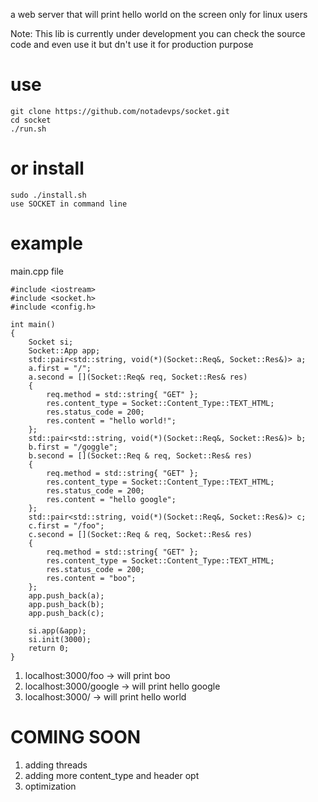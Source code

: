 a web server that will print hello world on the screen 
only for linux users 

Note:
This lib is currently under development you can check the source code and even use it but dn't use it for production purpose 

# use
    git clone https://github.com/notadevps/socket.git
    cd socket
    ./run.sh 

# or install
    sudo ./install.sh
    use SOCKET in command line 
    
# example  
main.cpp file

    #include <iostream>
    #include <socket.h>
    #include <config.h>

    int main()
    {
        Socket si;
        Socket::App app; 
        std::pair<std::string, void(*)(Socket::Req&, Socket::Res&)> a;
        a.first = "/"; 
        a.second = [](Socket::Req& req, Socket::Res& res) 
        {
            req.method = std::string{ "GET" };
            res.content_type = Socket::Content_Type::TEXT_HTML;
            res.status_code = 200; 
            res.content = "hello world!";
        }; 
        std::pair<std::string, void(*)(Socket::Req&, Socket::Res&)> b;
        b.first = "/goggle";
        b.second = [](Socket::Req & req, Socket::Res& res)
        {
            req.method = std::string{ "GET" }; 
            res.content_type = Socket::Content_Type::TEXT_HTML; 
            res.status_code = 200; 
            res.content = "hello google";
        };
        std::pair<std::string, void(*)(Socket::Req&, Socket::Res&)> c;
        c.first = "/foo";
        c.second = [](Socket::Req & req, Socket::Res& res)
        {
            req.method = std::string{ "GET" }; 
            res.content_type = Socket::Content_Type::TEXT_HTML; 
            res.status_code = 200; 
            res.content = "boo";
        };
        app.push_back(a);
        app.push_back(b);
        app.push_back(c);

        si.app(&app);
        si.init(3000);
        return 0; 
    }


1. localhost:3000/foo -> will print boo 
2. localhost:3000/google -> will print hello google
3. localhost:3000/ ->  will print hello world

# COMING SOON

1. adding threads
2. adding more content_type and header opt
3. optimization 

